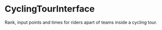 # CyclingTourInterface
Rank, input points and times for riders apart of teams inside a cycling tour.
